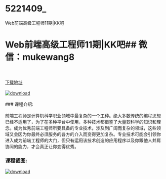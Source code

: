 # 5221409_
Web前端高级工程师11期|KK吧
# Web前端高级工程师11期|KK吧## 微信：mukewang8
<br/></br>[下载地址](http://www.36tz.cn/article/5221409 "下载地址")
<br/></br>[![download](http://36tz.cn/muke_img/2021_10_1-34-300x197.png "下载地址")](http://www.36tz.cn/article/5221409 "下载地址")
<br/></br>### 课程介绍:<br/></br>前端工程师是计算机科学职业领域中最复杂的一个工种。绝大多数传统的编程思想已经不适用了，为了在多种平台中使用，多种技术都借鉴了大量软科学的知识和理念。成为优秀前端工程师所要具备的专业技术，涉及到广阔而复杂的领域，这些领域又会因为你最终必须服务的各方的介入而变得更加复杂。专业技术可能会引领你进入成为前端工程师的大门，但只有运用该技术创造的应用程序以及你跟他人并肩协同的能力，才会真正让你变得优秀。

### 课程截图:
[![download](http://36tz.cn/muke_img/2021_10_2-28.png "下载地址")](http://www.36tz.cn/article/5221409 "下载地址")
